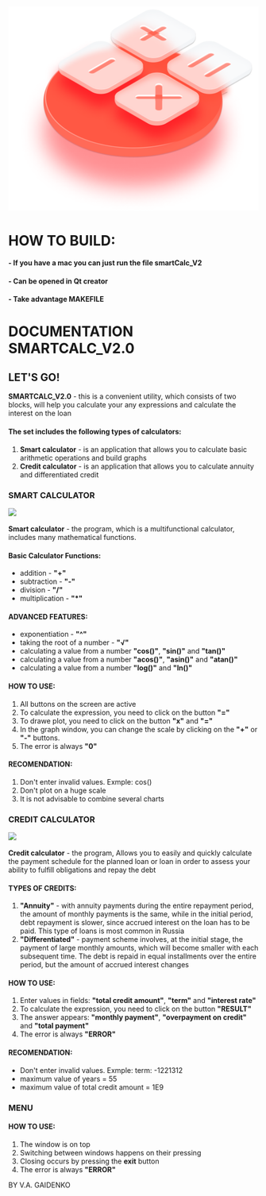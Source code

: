 ![](smartCalc.png) 

HOW TO BUILD:
=============================
#### - If you have a mac you can just run the file smartCalc_V2
#### - Can be opened in Qt creator
#### - Take advantage MAKEFILE

DOCUMENTATION SMARTCALC\_V2.0
=============================

LET'S GO!
---------

**SMARTCALC\_V2.0** - this is a convenient utility, which consists of two blocks, will help you calculate your any expressions and calculate the interest on the loan

#### The set includes the following types of calculators:

1.  **Smart calculator** - is an application that allows you to calculate basic arithmetic operations and build graphs
2.  **Credit calculator** - is an application that allows you to calculate annuity and differentiated credit

### SMART CALCULATOR

![](images/smartCalculator.png)

**Smart calculator** - the program, which is a multifunctional calculator, includes many mathematical functions.

#### Basic Calculator Functions:

*   addition - **"+"**
*   subtraction - **"-"**
*   division - **"/"**
*   multiplication - **"\*"**

#### ADVANCED FEATURES:

*   exponentiation - **"^"**
*   taking the root of a number - **"√"**
*   calculating a value from a number **"cos()"**, **"sin()"** and **"tan()"**
*   calculating a value from a number **"acos()"**, **"asin()"** and **"atan()"**
*   calculating a value from a number **"log()"** and **"ln()"**

#### HOW TO USE:

1.  All buttons on the screen are active
2.  To calculate the expression, you need to click on the button **"="**
3.  To drawe plot, you need to click on the button **"x"** and **"="**
4.  In the graph window, you can change the scale by clicking on the **"+"** or **"-"** buttons.
5.  The error is always **"0"**

#### RECOMENDATION:

1.  Don't enter invalid values. Exmple: cos()
2.  Don't plot on a huge scale
3.  It is not advisable to combine several charts

### CREDIT CALCULATOR

![](images/creditCalculator.png)

**Credit calculator** - the program, Allows you to easily and quickly calculate the payment schedule for the planned loan or loan in order to assess your ability to fulfill obligations and repay the debt

#### TYPES OF CREDITS:

1.  **"Annuity"** - with annuity payments during the entire repayment period, the amount of monthly payments is the same, while in the initial period, debt repayment is slower, since accrued interest on the loan has to be paid. This type of loans is most common in Russia
2.  **"Differentiated"** - payment scheme involves, at the initial stage, the payment of large monthly amounts, which will become smaller with each subsequent time. The debt is repaid in equal installments over the entire period, but the amount of accrued interest changes

#### HOW TO USE:

1.  Enter values in fields: **"total credit amount"**, **"term"** and **"interest rate"**
2.  To calculate the expression, you need to click on the button **"RESULT"**
3.  The answer appears: **"monthly payment"**, **"overpayment on credit"** and **"total payment"**
4.  The error is always **"ERROR"**

#### RECOMENDATION:

*   Don't enter invalid values. Exmple: term: -1221312
*   maximum value of years = 55
*   maximum value of total credit amount = 1E9

### MENU

#### HOW TO USE:

1.  The window is on top
2.  Switching between windows happens on their pressing
3.  Closing occurs by pressing the **exit** button
4.  The error is always **"ERROR"**

BY V.A. GAIDENKO